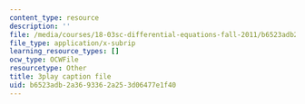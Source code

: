 ```yaml
---
content_type: resource
description: ''
file: /media/courses/18-03sc-differential-equations-fall-2011/b6523adb2a3693362a253d06477e1f40_YQ7HEE8-OfA.srt
file_type: application/x-subrip
learning_resource_types: []
ocw_type: OCWFile
resourcetype: Other
title: 3play caption file
uid: b6523adb-2a36-9336-2a25-3d06477e1f40
---
```


